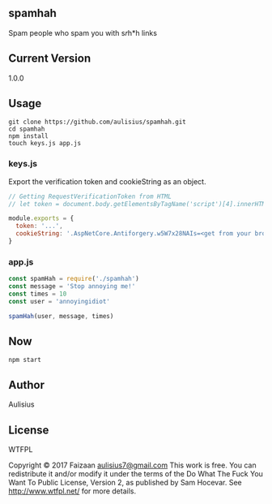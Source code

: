 
## spamhah
Spam people who spam you with s*r*h*h links

## Current Version
1.0.0

## Usage

```
git clone https://github.com/aulisius/spamhah.git
cd spamhah
npm install
touch keys.js app.js
```
### keys.js

Export the verification token and cookieString as an object.

```js
// Getting RequestVerificationToken from HTML
// let token = document.body.getElementsByTagName('script')[4].innerHTML.trim().split('\n')[22].trimLeft().substr(93, 155)

module.exports = {
  token: '...',
  cookieString: '.AspNetCore.Antiforgery.w5W7x28NAIs=<get from your browser>'
}
```

### app.js

```js
const spamHah = require('./spamhah')
const message = 'Stop annoying me!'
const times = 10
const user = 'annoyingidiot'

spamHah(user, message, times)
```

## Now

`npm start`

## Author
Aulisius

## License
WTFPL

Copyright © 2017 Faizaan <aulisius7@gmail.com>
This work is free. You can redistribute it and/or modify it under the
terms of the Do What The Fuck You Want To Public License, Version 2,
as published by Sam Hocevar. See http://www.wtfpl.net/ for more details.